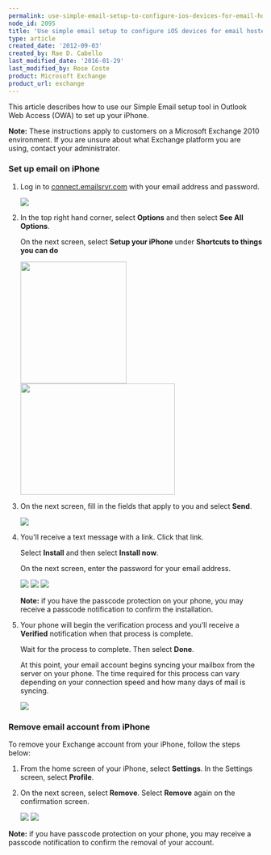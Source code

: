 ```yaml
---
permalink: use-simple-email-setup-to-configure-ios-devices-for-email-hosted-on-exchange-2010/
node_id: 2095
title: 'Use simple email setup to configure iOS devices for email hosted on Exchange 2010'
type: article
created_date: '2012-09-03'
created_by: Rae D. Cabello
last_modified_date: '2016-01-29'
last_modified_by: Rose Coste
product: Microsoft Exchange
product_url: exchange
---
```


This article describes how to use our Simple Email
setup tool in Outlook Web Access (OWA) to set up your iPhone.

**Note:** These instructions apply to customers on a Microsoft Exchange
2010 environment. If you are unsure about what Exchange platform you are
using, contact your administrator.

### Set up email on iPhone

1. Log in to
   [connect.emailsrvr.com](http://connect.emailsrvr.com) with your email
   address and password.

   <img src="https://8026b2e3760e2433679c-fffceaebb8c6ee053c935e8915a3fbe7.ssl.cf2.rackcdn.com/field/image/1_0.png" class="image-half_width" />

2. In the top right hand corner, select **Options** and then select
   **See All Options**.

   On the next screen, select **Setup your iPhone**
   under **Shortcuts to things you can do**

   <img src="https://8026b2e3760e2433679c-fffceaebb8c6ee053c935e8915a3fbe7.ssl.cf2.rackcdn.com/field/image/2_1.png" width="210" height="241" />
   <img src="https://8026b2e3760e2433679c-fffceaebb8c6ee053c935e8915a3fbe7.ssl.cf2.rackcdn.com/field/image/3_1.png" width="306" height="220" />

3. On the next screen, fill in the fields that apply to you
   and select **Send**.

   <img src="https://8026b2e3760e2433679c-fffceaebb8c6ee053c935e8915a3fbe7.ssl.cf2.rackcdn.com/field/image/4_1.png" class="image-full_width" />

4. You'll receive a text message with a link.
   Click that link.

   Select **Install** and then select **Install now**.

   On the next screen, enter the password for your email address.

   <img src="https://8026b2e3760e2433679c-fffceaebb8c6ee053c935e8915a3fbe7.ssl.cf2.rackcdn.com/field/image/iPhone1.png" class="image-quarter_width" />
   <img src="https://8026b2e3760e2433679c-fffceaebb8c6ee053c935e8915a3fbe7.ssl.cf2.rackcdn.com/field/image/iPhone2.png" class="image-quarter_width" />
   <img src="https://8026b2e3760e2433679c-fffceaebb8c6ee053c935e8915a3fbe7.ssl.cf2.rackcdn.com/field/image/iPhone4.png" class="image-quarter_width" />

   **Note:** if you have the passcode protection on your phone, you may
   receive a passcode notification to confirm the installation.

5. Your phone will begin the verification process and you'll receive a
   **Verified** notification when that process is complete.

   Wait for the process to complete. Then select **Done**.

   At this point, your email account begins syncing your mailbox
   from the server on your phone. The time required for this process can vary
   depending on your connection speed and how many days of mail is syncing.

   <img src="https://8026b2e3760e2433679c-fffceaebb8c6ee053c935e8915a3fbe7.ssl.cf2.rackcdn.com/field/image/iPhone5.png" class="image-quarter_width" />

### Remove email account from iPhone

To remove your Exchange account from your
iPhone, follow the steps below:

1. From the home screen of your iPhone, select **Settings**. In the
   Settings screen, select **Profile**.

2. On the next screen, select **Remove**. Select **Remove** again on the
   confirmation screen.

   <img src="https://8026b2e3760e2433679c-fffceaebb8c6ee053c935e8915a3fbe7.ssl.cf2.rackcdn.com/field/image/iPhone6.png" class="image-quarter_width" />
   <img src="https://8026b2e3760e2433679c-fffceaebb8c6ee053c935e8915a3fbe7.ssl.cf2.rackcdn.com/field/image/iPhone7.png" class="image-quarter_width" />

**Note:** if you have passcode protection on your phone, you may
receive a passcode notification to confirm the removal of your account.
